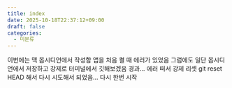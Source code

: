 ```yaml
---
title: index
date: 2025-10-18T22:37:12+09:00
draft: false
categories:
  - 미분류
---
```


이번에는 맥 옵시디언에서 작성함
앱을 처음 켤 때 에러가 있었음 그럼에도 
일단 옵시디언에서 저장하고 
강제로 터미널에서 깃해보겠음
경과...
에러 떠서 
강제 리셋 git reset HEAD 해서 다시 시도해서 되었음...
다시 한번 시작



